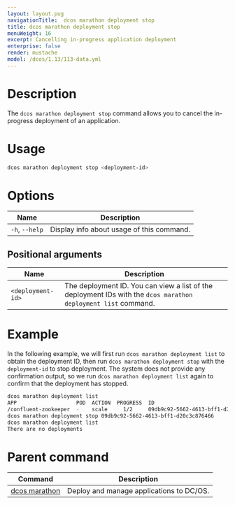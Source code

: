 ```yaml
---
layout: layout.pug
navigationTitle:  dcos marathon deployment stop
title: dcos marathon deployment stop
menuWeight: 16
excerpt: Cancelling in-progress application deployment
enterprise: false
render: mustache
model: /dcos/1.13/113-data.yml
---
```



# Description

The `dcos marathon deployment stop` command allows you to cancel the in-progress deployment of an application.

# Usage

```bash
dcos marathon deployment stop <deployment-id>
```

# Options

| Name |  Description |
|---------|-------------|
| `-h`, `--help` | Display info about usage of this command. |

## Positional arguments

| Name |  Description |
|---------|-------------|
| `<deployment-id>`   |   The deployment ID. You can view a list of the deployment IDs with the `dcos marathon deployment list` command. |




# Example

In the following example, we will first run `dcos marathon deployment list` to obtain the deployment ID, then run `dcos marathon deployment stop` with the `deployment-id` to stop deployment. The system does not provide any confirmation output, so we run `dcos marathon deployment list` again to confirm that the deployment has stopped.

```bash
dcos marathon deployment list
APP                   POD  ACTION  PROGRESS  ID
/confluent-zookeeper  -    scale     1/2     09db9c92-5662-4613-bff1-d20c3c876466
dcos marathon deployment stop 09db9c92-5662-4613-bff1-d20c3c876466
dcos marathon deployment list
There are no deployments
```

# Parent command

| Command | Description |
|---------|-------------|
| [dcos marathon](/1.13/cli/command-reference/dcos-marathon/) | Deploy and manage applications to DC/OS. |
